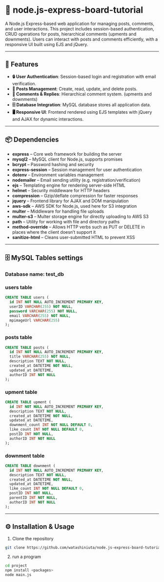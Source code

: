 # 📝 node.js-express-board-tutorial

A Node.js Express-based web application for managing posts, comments, and user interactions. This project includes session-based authentication, CRUD operations for posts, hierarchical comments (upments and downments). Users can interact with posts and comments efficiently, with a responsive UI built using EJS and jQuery.

---

## 🚀 Features

- **🔒 User Authentication**: Session-based login and registration with email verification.
- **📝 Posts Management**: Create, read, update, and delete posts.
- **💬 Comments & Replies**: Hierarchical comment system. (upments and downments)
- **🗄️ Database Integration**: MySQL database stores all application data.
- **🖥️ Responsive UI**: Frontend rendered using EJS templates with jQuery and AJAX for dynamic interactions.

---

## 📦 Dependencies

- **express** – Core web framework for building the server
- **mysql2** – MySQL client for Node.js, supports promises
- **bcrypt** – Password hashing and security
- **express-session** – Session management for user authentication
- **dotenv** – Environment variables management
- **nodemailer** – Email sending utility (e.g. registration/verification)
- **ejs** – Templating engine for rendering server-side HTML
- **helmet** – Security middleware for HTTP headers
- **compression** – Gzip/deflate compression for faster responses
- **jquery** – Frontend library for AJAX and DOM manipulation
- **aws-sdk** – AWS SDK for Node.js, used here for S3 integration
- **multer** – Middleware for handling file uploads
- **multer-s3** – Multer storage engine for directly uploading to AWS S3
- **path** – Utility for working with file and directory paths
- **method-override** – Allows HTTP verbs such as PUT or DELETE in places where the client doesn’t support it
- **sanitize-html** – Cleans user-submitted HTML to prevent XSS

---

## 🗄️ MySQL Tables settings

### **Database name: test_db**
### **users table**
```sql
CREATE TABLE users (
  id INT NOT NULL AUTO_INCREMENT PRIMARY KEY,
  userID VARCHAR(255) NOT NULL,
  password VARCHAR(255) NOT NULL,
  email VARCHAR(255) NOT NULL,
  mpimageUrl VARCHAR(255)
);
```

### **posts table**
```sql
CREATE TABLE posts (
  id INT NOT NULL AUTO_INCREMENT PRIMARY KEY,
  title VARCHAR(255) NOT NULL,
  description TEXT NOT NULL,
  created_at DATETIME NOT NULL,
  updated_at DATETIME,
  authorID INT NOT NULL
);
```

### **upment table**
```sql
CREATE TABLE upment (
  id INT NOT NULL AUTO_INCREMENT PRIMARY KEY,
  description TEXT NOT NULL,
  created_at DATETIME NOT NULL,
  updated_at DATETIME,
  downment_count INT NOT NULL DEFAULT 0,
  like_count INT NOT NULL DEFAULT 0,
  postID INT NOT NULL,
  authorID INT NOT NULL
);
```

### **downment table**
```sql
CREATE TABLE downment (
  id INT NOT NULL AUTO_INCREMENT PRIMARY KEY,
  description TEXT NOT NULL,
  created_at DATETIME NOT NULL,
  updated_at DATETIME,
  like_count INT NOT NULL DEFAULT 0,
  postID INT NOT NULL,
  parentID INT NOT NULL,
  authorID INT NOT NULL
);
```

---

## ⚙️ Installation & Usage

1. Clone the repository
```bash
git clone https://github.com/watashiniuta/node.js-express-board-tutorial
```
2. run a program
```bash
cd project
npm install <packages>
node main.js
```
